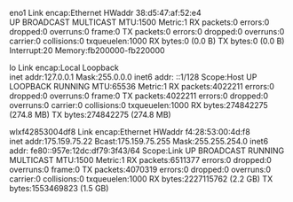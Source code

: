 eno1      Link encap:Ethernet  HWaddr 38:d5:47:af:52:e4  
          UP BROADCAST MULTICAST  MTU:1500  Metric:1
          RX packets:0 errors:0 dropped:0 overruns:0 frame:0
          TX packets:0 errors:0 dropped:0 overruns:0 carrier:0
          collisions:0 txqueuelen:1000 
          RX bytes:0 (0.0 B)  TX bytes:0 (0.0 B)
          Interrupt:20 Memory:fb200000-fb220000 

lo        Link encap:Local Loopback  
          inet addr:127.0.0.1  Mask:255.0.0.0
          inet6 addr: ::1/128 Scope:Host
          UP LOOPBACK RUNNING  MTU:65536  Metric:1
          RX packets:4022211 errors:0 dropped:0 overruns:0 frame:0
          TX packets:4022211 errors:0 dropped:0 overruns:0 carrier:0
          collisions:0 txqueuelen:1000 
          RX bytes:274842275 (274.8 MB)  TX bytes:274842275 (274.8 MB)

wlxf42853004df8 Link encap:Ethernet  HWaddr f4:28:53:00:4d:f8  
          inet addr:175.159.75.22  Bcast:175.159.75.255  Mask:255.255.254.0
          inet6 addr: fe80::957e:12dc:df79:3f43/64 Scope:Link
          UP BROADCAST RUNNING MULTICAST  MTU:1500  Metric:1
          RX packets:6511377 errors:0 dropped:0 overruns:0 frame:0
          TX packets:4070319 errors:0 dropped:0 overruns:0 carrier:0
          collisions:0 txqueuelen:1000 
          RX bytes:2227115762 (2.2 GB)  TX bytes:1553469823 (1.5 GB)

